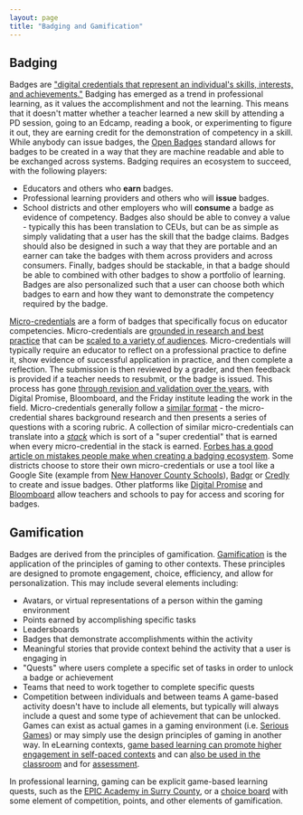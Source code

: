 ```yaml
---
layout: page
title: "Badging and Gamification"
---
```

## Badging
Badges are ["digital credentials that represent an individual's skills, interests, and achievements."][1] Badging has emerged as a trend in professional learning, as it values the accomplishment and not the learning. This means that it doesn't matter whether a teacher learned a new skill by attending a PD session, going to an Edcamp, reading a book, or experimenting to figure it out, they are earning credit for the demonstration of competency in a skill. While anybody can issue badges, the [Open Badges][2] standard allows for badges to be created in a way that they are machine readable and able to be exchanged across systems. Badging requires an ecosystem to succeed, with the following players:
 * Educators and others who **earn** badges.
* Professional learning providers and others who will **issue** badges.
* School districts and other employers who will **consume** a badge as evidence of competency.
Badges also should be able to convey a value - typically this has been translation to CEUs, but can be as simple as simply validating that a user has the skill that the badge claims. Badges should also be designed in such a way that they are portable and an earner can take the badges with them across providers and across consumers. Finally, badges should be stackable, in that a badge should be able to combined with other badges to show a portfolio of learning. Badges are also personalized such that a user can choose both which badges to earn and how they want to demonstrate the competency required by the badge. 

[Micro-credentials][3] are a form of badges that specifically focus on educator competencies. Micro-credentials are [grounded in research and best practice][4] that can be [scaled to a variety of audiences][5]. Micro-credentials will typically require an educator to reflect on a professional practice to define it, show evidence of successful application in practice, and then complete a reflection. The submission is then reviewed by a  grader, and then feedback is provided if a teacher needs to resubmit, or the badge is issued. This process has gone [through revision and validation over the years][6], with Digital Promise, Bloomboard, and the Friday institute leading the work in the field. Micro-credentials generally follow a [similar format][7] - the micro-credential shares background research and then presents a series of questions with a scoring rubric. A collection of similar micro-credentials can translate into a [_stack_][8] which is sort of a "super credential" that is earned when every micro-credential in the stack is earned.  [Forbes has a good article on mistakes people make when creating a badging ecosystem][9]. Some districts choose to store their own micro-credentials or use a tool like a Google Site (example from [New Hanover County Schools][10]),  [Badgr][11] or [Credly][12] to create and issue badges. Other platforms like [Digital Promise][13] and [Bloomboard][14] allow teachers and schools to pay for access and scoring for badges.

## Gamification
Badges are derived from the principles of gamification. [Gamification][15] is the application of the principles of gaming to other contexts.  These principles are designed to promote engagement, choice, efficiency, and allow for personalization. This may include several elements including:
* Avatars, or virtual representations of a person within the gaming environment
* Points earned by accomplishing specific tasks
* Leadersboards
* Badges that demonstrate accomplishments within the activity
* Meaningful stories that provide context behind the activity that a user is engaging in
* "Quests" where users complete a specific set of tasks in order to unlock a badge or achievement
* Teams that need to work together to complete specific quests
* Competition between individuals and between teams
A game-based activity doesn't have to include all elements, but typically will always include a quest and some type of achievement that can be unlocked. Games can exist as actual games in a gaming environment (i.e. [Serious Games][16]) or may simply use the design principles of gaming in another way. In eLearning contexts, [game based learning can promote higher engagement in self-paced contexts][17] and can [also be used in the classroom][18] and for [assessment][19].  

In professional learning, gaming can be explicit game-based learning quests, such as the [EPIC Academy in Surry County][20], or a [choice board][21] with some element of competition, points, and other elements of gamification. 

[1]:	https://all4ed.org/wp-content/uploads/2013/09/DigitalBadges.pdf
[2]:	https://openbadges.org/
[3]:	https://digitalpromise.dspacedirect.org/bitstream/handle/20.500.12265/44/Microcredentials-DeeperLearning-2018.pdf?sequence=1&isAllowed=y
[4]:	https://digitalpromise.dspacedirect.org/bitstream/handle/20.500.12265/46/Researcher-And-Educator-Microcredentials-2019.pdf?sequence=1&isAllowed=y
[5]:	https://digitalpromise.dspacedirect.org/bitstream/handle/20.500.12265/40/Microcredentials-at-Scale-Paper-2016.pdf?sequence=1&isAllowed=y
[6]:	https://www.fi.ncsu.edu/wp-content/uploads/2016/02/microcredentials.pdf
[7]:	https://digitalpromise.org/initiative/educator-micro-credentials/sample-micro-credentials/
[8]:	https://microcredentials.digitalpromise.org/explore?organization__name=Friday%20Institute%20at%20NC%20State
[9]:	https://www.forbes.com/sites/troymarkowitz/2018/09/16/the-seven-deadly-sins-of-digital-badging-in-education-making-badges-student-centered/#f6753ea70b8b
[10]:	https://nhcsdtl.wixsite.com/nhcsdtlhome/be-awesome
[11]:	https://badgr.com/
[12]:	https://info.credly.com/
[13]:	https://microcredentials.digitalpromise.org/explore
[14]:	https://bloomboard.com/
[15]:	https://www.pewresearch.org/internet/2012/05/18/the-future-of-gamification/
[16]:	https://www.game-learn.com/all-you-need-to-know-serious-games-game-based-learning-examples/
[17]:	https://www.shiftelearning.com/blog/why-gamification-elearning
[18]:	https://tophat.com/blog/gamification-education-class/
[19]:	https://elearningindustry.com/6-killer-examples-gamification-in-elearning
[20]:	http://edurealms.com/presentation-resources/epic-academy-game-inspired-professional-development/
[21]:	https://www.smore.com/t6g8v